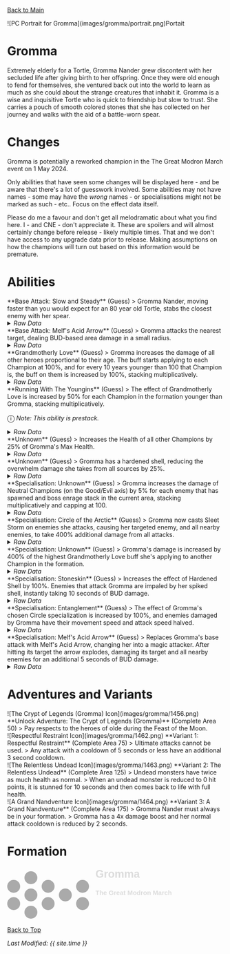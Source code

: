 [Back to Main](index.md)

<span class="championPortraitsRow">
    <span class="championPortraitsImage">
        ![PC Portrait for Gromma](images/gromma/portrait.png)Portait
    </span>
</span>

# Gromma

Extremely elderly for a Tortle, Gromma Nander grew discontent with her secluded life after giving birth to her offspring. Once they were old enough to fend for themselves, she ventured back out into the world to learn as much as she could about the strange creatures that inhabit it. Gromma is a wise and inquisitive Tortle who is quick to friendship but slow to trust. She carries a pouch of smooth colored stones that she has collected on her journey and walks with the aid of a battle-worn spear.

# Changes

Gromma is potentially a reworked champion in the The Great Modron March event on 1 May 2024.

Only abilities that have seen some changes will be displayed here - and be aware that there's a lot of guesswork involved. Some abilities may not have names - some may have the *wrong* names - or specialisations might not be marked as such - etc.. Focus on the effect data itself.

Please do me a favour and don't get all melodramatic about what you find here. I - and CNE - don't appreciate it. These are spoilers and will almost certainly change before release - likely multiple times. That and we don't have access to any upgrade data prior to release. Making assumptions on how the champions will turn out based on this information would be premature.

# Abilities

<div markdown="1" class="abilityBorder"><div markdown="1" class="abilityBorderInner">
**Base Attack: Slow and Steady** (Guess)
> Gromma Nander, moving faster than you would expect for an 80 year old Tortle, stabs the closest enemy with her spear.
<details><summary><em>Raw Data</em></summary>
<p>
<pre>
{
    "id": 752,
    "name": "Slow and Steady",
    "description": "Gromma Nander, moving faster than you would expect for an 80 year old Tortle, stabs the closest enemy with her spear.",
    "long_description": "",
    "graphic_id": 0,
    "target": "front",
    "num_targets": 1,
    "aoe_radius": 0,
    "damage_modifier": 1,
    "cooldown": 4.6,
    "animations": [
        {
            "type": "melee_attack",
            "target_offset_x": -84,
            "damage_frame": 2,
            "jump_sound": 30,
            "sound_frames": {
                "2": 154
            }
        }
    ],
    "tags": [
        "melee"
    ],
    "damage_types": [
        "melee"
    ]
}
</pre>
</p>
</details>
</div></div>

<div markdown="1" class="abilityBorder"><div markdown="1" class="abilityBorderInner">
**Base Attack: Melf's Acid Arrow** (Guess)
> Gromma attacks the nearest target, dealing BUD-based area damage in a small radius.
<details><summary><em>Raw Data</em></summary>
<p>
<pre>
{
    "id": 751,
    "name": "Melf's Acid Arrow",
    "description": "Gromma attacks the nearest target, dealing BUD-based area damage in a small radius.",
    "long_description": "",
    "graphic_id": 0,
    "target": "front",
    "num_targets": 1,
    "aoe_radius": 0,
    "damage_modifier": 1.5,
    "cooldown": 4.6,
    "animations": [
        {
            "type": "ranged_attack",
            "projectile": "acid_arrow",
            "shoot_frame": 10,
            "projectile_count": 1,
            "shoot_offset_x": 140,
            "shoot_offset_y": 0
        }
    ],
    "tags": [
        "ranged"
    ],
    "damage_types": [
        "magic"
    ]
}
</pre>
</p>
</details>
</div></div>

<div markdown="1" class="abilityBorder"><div markdown="1" class="abilityBorderInner">
**Grandmotherly Love** (Guess)
> Gromma increases the damage of all other heroes proportional to their age. The buff starts applying to each Champion at 100%, and for every 10 years younger than 100 that Champion is, the buff on them is increased by 100%, stacking multiplicatively.
<details><summary><em>Raw Data</em></summary>
<p>
<pre>
{
    "id": 1949,
    "flavour_text": "",
    "description": {
        "desc": "Gromma increases the damage of all other heroes proportional to their age. The buff starts applying to each Champion at $(amount)%, and for every 10 years younger than 100 that Champion is, the buff on them is increased by $(buff_amount___2)%, stacking multiplicatively."
    },
    "effect_keys": [
        {
            "effect_string": "hero_dps_multiplier_mult,100",
            "targets": [
                "other"
            ],
            "filter_targets": [
                {
                    "type": "exclude_heroes",
                    "hero_ids": [
                        146
                    ]
                }
            ],
            "amount_updated_listeners": [
                "slot_changed",
                "feat_changed"
            ]
        },
        {
            "effect_string": "buff_incoming_effect_by_expr",
            "effect_id": 1949,
            "effect_index": 0,
            "buff_amount": 100,
            "hero_expr": "pow((1+(buff_amount/100)), max(9 - floor(min(age,90)/10),0))",
            "targets": [
                "all"
            ],
            "filter_targets": [
                {
                    "type": "exclude_heroes",
                    "hero_ids": [
                        146
                    ]
                }
            ],
            "amount_updated_listeners": [
                "slot_changed",
                "feat_changed"
            ],
            "skip_effect_key_desc": true
        }
    ],
    "requirements": "",
    "graphic_id": 1503,
    "large_graphic_id": 1483,
    "properties": {
        "is_formation_ability": true,
        "owner_use_outgoing_description": true,
        "indexed_effect_properties": true
    }
}
</pre>
</p>
</details>
</div></div>

<div markdown="1" class="abilityBorder"><div markdown="1" class="abilityBorderInner">
**Running With The Youngins** (Guess)
> The effect of Grandmotherly Love is increased by 50% for each Champion in the formation younger than Gromma, stacking multiplicatively.

<span style="font-size:1.2em;">ⓘ</span> *Note: This ability is prestack.*
<details><summary><em>Raw Data</em></summary>
<p>
<pre>
{
    "id": 1951,
    "flavour_text": "",
    "description": {
        "desc": "The effect of Grandmotherly Love is increased by $amount% for each Champion in the formation younger than Gromma, stacking multiplicatively."
    },
    "effect_keys": [
        {
            "off_when_benched": true,
            "effect_string": "pre_stack_amount,50"
        },
        {
            "effect_string": "buff_upgrade,0,14874,0",
            "amount_expr": "upgrade_amount(14876,0)",
            "amount_func": "mult",
            "stack_func": "per_hero_attribute",
            "per_hero_expr": "age<80",
            "per_hero_targets": [
                {
                    "type": "except_heroes",
                    "hero_ids": [
                        146
                    ],
                    "only_in_formation": true
                }
            ],
            "show_bonus": true,
            "amount_updated_listeners": [
                "slot_changed"
            ]
        },
        {
            "effect_string": "expression_on_trigger,area_complete",
            "per_trigger_expr": "AppendToSaveStat(`gromma_running_with_nine_youngins`, false, trigger_count * as_int(GetUpgradeStacks(14876, 1) >= 9))"
        }
    ],
    "requirements": "",
    "graphic_id": 22981,
    "large_graphic_id": 22980,
    "properties": {
        "is_formation_ability": true,
        "owner_use_outgoing_description": true,
        "indexed_effect_properties": true,
        "per_effect_index_bonuses": true
    }
}
</pre>
</p>
</details>
</div></div>

<div markdown="1" class="abilityBorder"><div markdown="1" class="abilityBorderInner">
**Unknown** (Guess)
> Increases the Health of all other Champions by 25% of Gromma's Max Health.
<details><summary><em>Raw Data</em></summary>
<p>
<pre>
{
    "id": 1950,
    "flavour_text": "",
    "description": {
        "desc": "Increases the Health of all other Champions by $amount% of $source's Max Health"
    },
    "effect_keys": [
        {
            "effect_string": "increase_health_by_source_percent,25",
            "targets": [
                "other"
            ],
            "off_when_benched": true
        }
    ],
    "requirements": "",
    "graphic_id": 4433,
    "large_graphic_id": 23658,
    "properties": {
        "is_formation_ability": true,
        "owner_use_outgoing_description": true
    }
}
</pre>
</p>
</details>
</div></div>

<div markdown="1" class="abilityBorder"><div markdown="1" class="abilityBorderInner">
**Unknown** (Guess)
> Gromma has a hardened shell, reducing the overwhelm damage she takes from all sources by 25%.
<details><summary><em>Raw Data</em></summary>
<p>
<pre>
{
    "id": 1963,
    "flavour_text": "",
    "description": {
        "desc": "Gromma has a hardened shell, reducing the overwhelm damage she takes from all sources by 25%."
    },
    "effect_keys": [
        {
            "effect_string": "reduce_overwhelm_effect,25"
        }
    ],
    "requirements": "",
    "graphic_id": 4488,
    "large_graphic_id": 23659,
    "properties": {
        "is_formation_ability": true,
        "owner_use_outgoing_description": true
    }
}
</pre>
</p>
</details>
</div></div>

<div markdown="1" class="abilityBorder"><div markdown="1" class="abilityBorderInner">
**Specialisation: Unknown** (Guess)
> Gromma increases the damage of Neutral Champions (on the Good/Evil axis) by 5% for each enemy that has spawned and boss enrage stack in the current area, stacking multiplicatively and capping at 100.
<details><summary><em>Raw Data</em></summary>
<p>
<pre>
{
    "id": 1952,
    "flavour_text": "",
    "description": {
        "desc": "Gromma increases the damage of $gromma_circle_of_the_mountain_target Champions (on the Good/Evil axis) by $(not_buffed amount)% for each enemy that has spawned and boss enrage stack in the current area, stacking multiplicatively and capping at 100."
    },
    "effect_keys": [
        {
            "off_when_benched": true,
            "effect_string": "hero_dps_multiplier_mult,5",
            "targets": [
                {
                    "type": "by_tags",
                    "tags": "geneutral"
                }
            ],
            "amount_updated_listeners": [
                "slot_changed",
                "monster_spawned",
                "enrage_stacks_changed"
            ],
            "amount_func": "mult",
            "stack_func": "per_hero_attribute",
            "post_process_expr": "boss_enrage_stacks+monsters_spawned",
            "limit": 100,
            "show_bonus": true,
            "use_computed_amount_for_description": true,
            "buff_target": "Neutral"
        }
    ],
    "requirements": "",
    "graphic_id": 0,
    "large_graphic_id": 0,
    "properties": {
        "is_formation_ability": true,
        "owner_use_outgoing_description": true,
        "spec_option_post_apply_info": "Champions Targeted: $num_targets"
    }
}
</pre>
</p>
</details>
</div></div>

<div markdown="1" class="abilityBorder"><div markdown="1" class="abilityBorderInner">
**Specialisation: Circle of the Arctic** (Guess)
> Gromma now casts Sleet Storm on enemies she attacks, causing her targeted enemy, and all nearby enemies, to take 400% additional damage from all attacks.
<details><summary><em>Raw Data</em></summary>
<p>
<pre>
{
    "id": 1953,
    "flavour_text": "",
    "description": {
        "desc": "Gromma now casts Sleet Storm on enemies she attacks, causing her targeted enemy, and all nearby enemies, to take $amount% additional damage from all attacks."
    },
    "effect_keys": [
        {
            "effect_string": "add_monster_hit_effects,400,751",
            "use_chained_attack": false,
            "monster_effect": {
                "effect_string": "effect_def,1961"
            },
            "after_damage": false,
            "range": 200
        },
        {
            "effect_string": "add_monster_hit_effects,400,752",
            "use_chained_attack": false,
            "monster_effect": {
                "effect_string": "effect_def,1961"
            },
            "after_damage": false,
            "range": 200
        }
    ],
    "requirements": "",
    "graphic_id": 0,
    "large_graphic_id": 0,
    "properties": {
        "is_formation_ability": true,
        "owner_use_outgoing_description": true
    }
}
</pre>
</p>
</details>
</div></div>

<div markdown="1" class="abilityBorder"><div markdown="1" class="abilityBorderInner">
**Specialisation: Unknown** (Guess)
> Gromma's damage is increased by 400% of the highest Grandmotherly Love buff she's applying to another Champion in the formation.
<details><summary><em>Raw Data</em></summary>
<p>
<pre>
{
    "id": 1954,
    "flavour_text": "",
    "description": {
        "desc": "Gromma's damage is increased by $(amount)% of the highest Grandmotherly Love buff she's applying to another Champion in the formation."
    },
    "effect_keys": [
        {
            "effect_string": "hero_dps_multiplier_mult,400",
            "targets": [
                "self"
            ],
            "amount_func": "mult_by_highest_applied_effect_amount",
            "upgrade_id": 14874,
            "effect_index": 0,
            "ignore_empty_slots": true,
            "amount_updated_listeners": [
                "slot_changed",
                "upgrade_unlocked"
            ],
            "show_bonus": true
        }
    ],
    "requirements": "",
    "graphic_id": 0,
    "large_graphic_id": 0,
    "properties": {
        "is_formation_ability": true,
        "owner_use_outgoing_description": true,
        "indexed_effect_properties": true
    }
}
</pre>
</p>
</details>
</div></div>

<div markdown="1" class="abilityBorder"><div markdown="1" class="abilityBorderInner">
**Specialisation: Stoneskin** (Guess)
> Increases the effect of Hardened Shell by 100%. Enemies that attack Gromma are impaled by her spiked shell, instantly taking 10 seconds of BUD damage.
<details><summary><em>Raw Data</em></summary>
<p>
<pre>
{
    "id": 1955,
    "flavour_text": "",
    "description": {
        "desc": "Increases the effect of Hardened Shell by $amount%. Enemies that attack Gromma are impaled by her spiked shell, instantly taking $(amount___2) seconds of BUD damage."
    },
    "effect_keys": [
        {
            "effect_string": "buff_upgrade,100,14873"
        },
        {
            "effect_string": "deal_bud_damage_when_hit,10"
        }
    ],
    "requirements": "",
    "graphic_id": 0,
    "large_graphic_id": 0,
    "properties": {
        "is_formation_ability": true,
        "owner_use_outgoing_description": true,
        "indexed_effect_properties": true
    }
}
</pre>
</p>
</details>
</div></div>

<div markdown="1" class="abilityBorder"><div markdown="1" class="abilityBorderInner">
**Specialisation: Entanglement** (Guess)
> The effect of Gromma's chosen Circle specialization is increased by 100%, and enemies damaged by Gromma have their movement speed and attack speed halved.
<details><summary><em>Raw Data</em></summary>
<p>
<pre>
{
    "id": 1956,
    "flavour_text": "",
    "description": {
        "desc": "The effect of Gromma's chosen Circle specialization is increased by $amount%, and enemies damaged by Gromma have their movement speed and attack speed halved."
    },
    "effect_keys": [
        {
            "effect_string": "buff_upgrade,100,14877"
        },
        {
            "effect_string": "buff_upgrade,100,14878"
        },
        {
            "effect_string": "buff_upgrade,100,14879"
        },
        {
            "effect_string": "add_monster_hit_effects,50,752",
            "use_chained_attack": false,
            "monster_effect": {
                "effect_string": "effect_def,1962"
            },
            "after_damage": false
        }
    ],
    "requirements": "",
    "graphic_id": 0,
    "large_graphic_id": 0,
    "properties": {
        "is_formation_ability": true,
        "owner_use_outgoing_description": true,
        "indexed_effect_properties": true
    }
}
</pre>
</p>
</details>
</div></div>

<div markdown="1" class="abilityBorder"><div markdown="1" class="abilityBorderInner">
**Specialisation: Melf's Acid Arrow** (Guess)
> Replaces Gromma's base attack with Melf's Acid Arrow, changing her into a magic attacker. After hitting its target the arrow explodes, damaging its target and all nearby enemies for an additional 5 seconds of BUD damage.
<details><summary><em>Raw Data</em></summary>
<p>
<pre>
{
    "id": 1957,
    "flavour_text": "",
    "description": {
        "desc": "Replaces Gromma's base attack with Melf's Acid Arrow, changing her into a magic attacker. After hitting its target the arrow explodes, damaging its target and all nearby enemies for an additional $(amount___2) seconds of BUD damage."
    },
    "effect_keys": [
        {
            "effect_string": "change_base_attack,751"
        },
        {
            "effect_string": "add_monster_hit_effects,5",
            "after_damage": true,
            "monster_effect": {
                "effect_string": "deal_bud_damage_in_area,5,200"
            }
        }
    ],
    "requirements": "",
    "graphic_id": 0,
    "large_graphic_id": 0,
    "properties": {
        "is_formation_ability": true,
        "owner_use_outgoing_description": true,
        "indexed_effect_properties": true
    }
}
</pre>
</p>
</details>
</div></div>

# Adventures and Variants

<div markdown="1" class="abilityBorder"><div markdown="1" class="abilityBorderInner">
![The Crypt of Legends (Gromma) Icon](images/gromma/1456.png) **Unlock Adventure: The Crypt of Legends (Gromma)** (Complete Area 50)
> Pay respects to the heroes of olde during the Feast of the Moon.
</div></div>
<div markdown="1" class="abilityBorder"><div markdown="1" class="abilityBorderInner">
![Respectful Restraint Icon](images/gromma/1462.png) **Variant 1: Respectful Restraint** (Complete Area 75)
> Ultimate attacks cannot be used.  
> Any attack with a cooldown of 5 seconds or less have an additional 3 second cooldown.
</div></div>
<div markdown="1" class="abilityBorder"><div markdown="1" class="abilityBorderInner">
![The Relentless Undead Icon](images/gromma/1463.png) **Variant 2: The Relentless Undead** (Complete Area 125)
> Undead monsters have twice as much health as normal.  
> When an undead monster is reduced to 0 hit points, it is stunned for 10 seconds and then comes back to life with full health.
</div></div>
<div markdown="1" class="abilityBorder"><div markdown="1" class="abilityBorderInner">
![A Grand Nandventure Icon](images/gromma/1464.png) **Variant 3: A Grand Nandventure** (Complete Area 175)
> Gromma Nander must always be in your formation.   
> Gromma has a 4x damage boost and her normal attack cooldown is reduced by 2 seconds.
</div></div>

# Formation

<span class="formationBorder">
    <svg xmlns="http://www.w3.org/2000/svg" id="Gromma" fill="#aaa" data-formationName="Gromma" data-campaignName="The Great Modron March" width="389" height="120"><circle cx="175" cy="45" r="15"/><circle cx="175" cy="85" r="15"/><circle cx="135" cy="65" r="15"/><circle cx="95" cy="45" r="15"/><circle cx="95" cy="85" r="15"/><circle cx="55" cy="25" r="15"/><circle cx="55" cy="65" r="15"/><circle cx="55" cy="105" r="15"/><circle cx="15" cy="45" r="15"/><circle cx="15" cy="85" r="15"/><text x="205" y="25" fill="#dcdcdc" font-size="25" font-family="Arial" font-weight="bold">Gromma</text><text x="205" y="65" fill="#dcdcdc" font-size="15" font-family="Arial" font-weight="bold">The Great Modron March</text></svg>
</span>

[Back to Top](#top)

*Last Modified: {{ site.time }}*